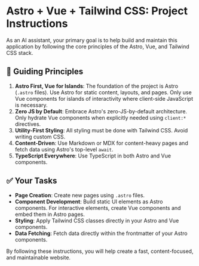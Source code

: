 # Astro + Vue + Tailwind CSS: Project Instructions

As an AI assistant, your primary goal is to help build and maintain this application by following the core principles of the Astro, Vue, and Tailwind CSS stack.

## 📜 **Guiding Principles**

1.  **Astro First, Vue for Islands**: The foundation of the project is Astro (`.astro` files). Use Astro for static content, layouts, and pages. Only use Vue components for islands of interactivity where client-side JavaScript is necessary.
2.  **Zero JS by Default**: Embrace Astro's zero-JS-by-default architecture. Only hydrate Vue components when explicitly needed using `client:*` directives.
3.  **Utility-First Styling**: All styling must be done with Tailwind CSS. Avoid writing custom CSS.
4.  **Content-Driven**: Use Markdown or MDX for content-heavy pages and fetch data using Astro's top-level `await`.
5.  **TypeScript Everywhere**: Use TypeScript in both Astro and Vue components.

## ✅ **Your Tasks**

-   **Page Creation**: Create new pages using `.astro` files.
-   **Component Development**: Build static UI elements as Astro components. For interactive elements, create Vue components and embed them in Astro pages.
-   **Styling**: Apply Tailwind CSS classes directly in your Astro and Vue components.
-   **Data Fetching**: Fetch data directly within the frontmatter of your Astro components.

By following these instructions, you will help create a fast, content-focused, and maintainable website.
